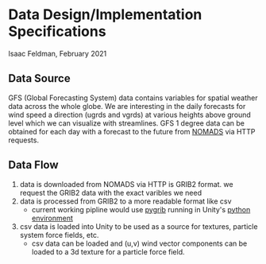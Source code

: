 # Data Design/Implementation Specifications

Isaac Feldman, February 2021

## Data Source

GFS (Global Forecasting System) data contains variables for spatial weather data across the whole globe. We are interesting in the daily forecasts for wind speed a direction (ugrds and vgrds) at various heights above ground level which we can visualize with streamlines. GFS 1 degree data can be obtained for each day  with a forecast to the future from [NOMADS](https://nomads.ncep.noaa.gov/) via HTTP requests. 

## Data Flow

1. data is downloaded from NOMADS via HTTP is GRIB2 format. we request the GRIB2 data with the exact varibles we need
2. data is processed from GRIB2 to a more readable format like csv
	- current working pipline would use [pygrib](https://github.com/jswhit/pygrib) running in Unity's [python environment](https://docs.unity3d.com/Packages/com.unity.scripting.python@2.0/manual/index.html)
3. csv data is loaded into Unity to be used as a source for textures, particle system force fields, etc.
	- csv data can be loaded and (u,v) wind vector components can be loaded to a 3d texture for a particle force field.




